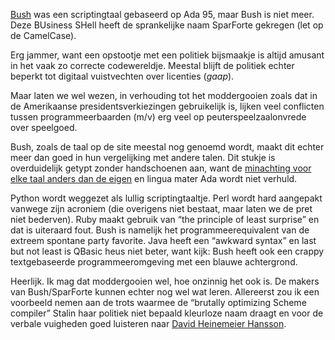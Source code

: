 <!--
title: Moddergooien met Bush
categories: nederlands, programming
-->
[Bush](http://www.pegasoft.ca/docs/bushintro.html#compare) was een
scriptingtaal gebaseerd op Ada 95, maar Bush is niet meer. Deze BUsiness SHell
heeft de sprankelijke naam SparForte gekregen (let op de CamelCase).

Erg jammer, want een opstootje met een politiek bijsmaakje is altijd amusant in
het vaak zo correcte codewereldje. Meestal blijft de politiek echter beperkt
tot digitaal vuistvechten over licenties (*gaap*).

Maar laten we wel wezen, in verhouding tot het moddergooien zoals dat in de
Amerikaanse presidentsverkiezingen gebruikelijk is, lijken veel conflicten
tussen programmeerbaarden (m/v) erg veel op peuterspeelzaalonvrede over
speelgoed.

Bush, zoals de taal op de site meestal nog genoemd wordt, maakt dit echter meer
dan goed in hun vergelijking met andere talen. Dit stukje is overduidelijk
getypt zonder handschoenen aan, want de [minachting voor elke taal anders dan
de eigen](http://www.pegasoft.ca/docs/bushintro.html#compare) en lingua mater
Ada wordt niet verhuld.

Python wordt weggezet als lullig scriptingtaaltje. Perl wordt hard aangepakt
vanwege zijn acroniem (die overigens niet bestaat, maar laten we de pret niet
bederven). Ruby maakt gebruik van “the principle of least surprise” en dat is
uiteraard fout. Bush is namelijk het programmeerequivalent van de extreem
spontane party favorite. Java heeft een “awkward syntax” en last but not least
is QBasic heus niet beter, want kijk: Bush heeft ook een crappy textgebaseerde
programmeeromgeving met een blauwe achtergrond.

Heerlijk. Ik mag dat moddergooien wel, hoe onzinnig het ook is. De makers van
Bush/SparForte kunnen echter nog wel wat leren. Allereerst zou ik een voorbeeld
nemen aan de trots waarmee de “brutally optimizing Scheme compiler” Stalin haar
politiek niet bepaald kleurloze naam draagt en voor de verbale vuigheden goed
luisteren naar [David Heinemeier Hansson](http://twit.tv/floss79).

